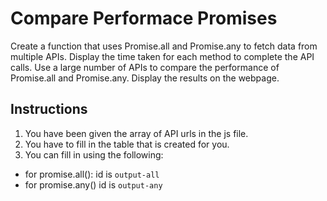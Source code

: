 # Compare Performace Promises

Create a function that uses Promise.all and Promise.any to fetch data from multiple APIs. Display the time taken for each method to complete the API calls. Use a large number of APIs to compare the performance of Promise.all and Promise.any. Display the results on the webpage.

## Instructions

1. You have been given the array of API urls in the js file.
2. You have to fill in the table that is created for you.
3. You can fill in using the following:

- for promise.all(): id is `output-all`
- for promise.any() id is `output-any`

